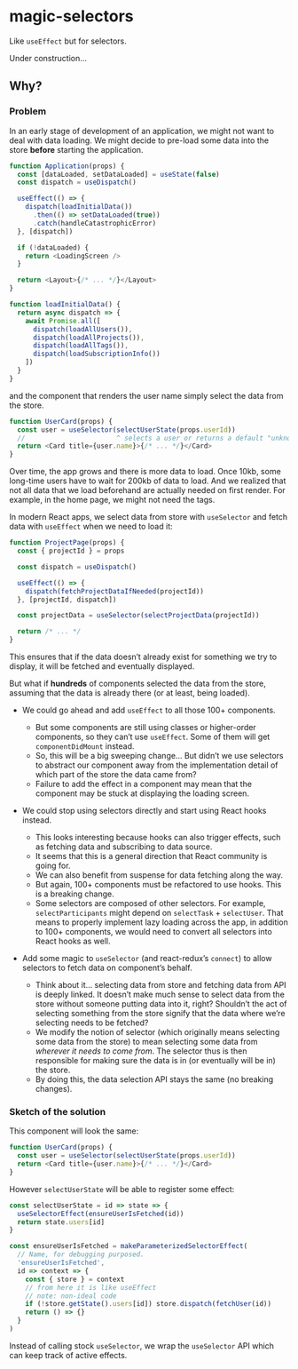 # magic-selectors

Like `useEffect` but for selectors.

Under construction…

## Why?

### Problem

In an early stage of development of an application,
we might not want to deal with data loading.
We might decide to pre-load some data into the store **before** starting the application.

```js
function Application(props) {
  const [dataLoaded, setDataLoaded] = useState(false)
  const dispatch = useDispatch()

  useEffect(() => {
    dispatch(loadInitialData())
      .then(() => setDataLoaded(true))
      .catch(handleCatastrophicError)
  }, [dispatch])

  if (!dataLoaded) {
    return <LoadingScreen />
  }

  return <Layout>{/* ... */}</Layout>
}

function loadInitialData() {
  return async dispatch => {
    await Promise.all([
      dispatch(loadAllUsers()),
      dispatch(loadAllProjects()),
      dispatch(loadAllTags()),
      dispatch(loadSubscriptionInfo())
    ])
  }
}
```

and the component that renders the user name simply select the data from the store.

```js
function UserCard(props) {
  const user = useSelector(selectUserState(props.userId))
  //                       ^ selects a user or returns a default "unknown user" object
  return <Card title={user.name}>{/* ... */}</Card>
}
```

Over time, the app grows and there is more data to load.
Once 10kb, some long-time users have to wait for 200kb of data to load.
And we realized that not all data that we load beforehand are actually needed on first render.
For example, in the home page, we might not need the tags.

In modern React apps,
we select data from store with `useSelector` and fetch data with `useEffect` when we need to load it:

```js
function ProjectPage(props) {
  const { projectId } = props

  const dispatch = useDispatch()

  useEffect(() => {
    dispatch(fetchProjectDataIfNeeded(projectId))
  }, [projectId, dispatch])

  const projectData = useSelector(selectProjectData(projectId))

  return /* ... */
}
```

This ensures that if the data doesn’t already exist for something we try to display, it will be fetched and eventually displayed.

But what if **hundreds** of components selected the data from the store, assuming that the data is already there (or at least, being loaded).

- We could go ahead and add `useEffect` to all those 100+ components.

  - But some components are still using classes or higher-order components, so they can’t use `useEffect`. Some of them will get `componentDidMount` instead.
  - So, this will be a big sweeping change... But didn’t we use selectors to abstract our component away from the implementation detail of which part of the store the data came from?
  - Failure to add the effect in a component may mean that the component may be stuck at displaying the loading screen.

- We could stop using selectors directly and start using React hooks instead.

  - This looks interesting because hooks can also trigger effects, such as fetching data and subscribing to data source.
  - It seems that this is a general direction that React community is going for.
  - We can also benefit from suspense for data fetching along the way.
  - But again, 100+ components must be refactored to use hooks. This is a breaking change.
  - Some selectors are composed of other selectors. For example, `selectParticipants` might depend on `selectTask` + `selectUser`.
    That means to properly implement lazy loading across the app, in addition to 100+ components, we would need to convert all selectors into React hooks as well.

- Add some magic to `useSelector` (and react-redux’s `connect`) to allow selectors to fetch data on component’s behalf.

  - Think about it… selecting data from store and fetching data from API is deeply linked.
    It doesn’t make much sense to select data from the store without someone putting data into it, right?
    Shouldn’t the act of selecting something from the store signify that the data where we’re selecting needs to be fetched?
  - We modify the notion of selector (which originally means selecting some data from the store)
    to mean selecting some data from _wherever it needs to come from_.
    The selector thus is then responsible for making sure the data is in (or eventually will be in) the store.
  - By doing this, the data selection API stays the same (no breaking changes).

### Sketch of the solution

This component will look the same:

```js
function UserCard(props) {
  const user = useSelector(selectUserState(props.userId))
  return <Card title={user.name}>{/* ... */}</Card>
}
```

However `selectUserState` will be able to register some effect:

```js
const selectUserState = id => state => {
  useSelectorEffect(ensureUserIsFetched(id))
  return state.users[id]
}

const ensureUserIsFetched = makeParameterizedSelectorEffect(
  // Name, for debugging purposed.
  'ensureUserIsFetched',
  id => context => {
    const { store } = context
    // from here it is like useEffect
    // note: non-ideal code
    if (!store.getState().users[id]) store.dispatch(fetchUser(id))
    return () => {}
  }
)
```

Instead of calling stock `useSelector`, we wrap the `useSelector` API which can keep track of active effects.
